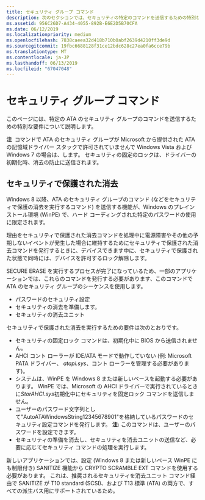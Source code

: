 ```yaml
---
title: セキュリティ グループ コマンド
description: 次のセクションでは、セキュリティの特定のコマンドを送信するための特別な要件について説明します。
ms.assetid: 956C26D7-A434-4055-892B-E6E2D5B70CFA
ms.date: 06/12/2019
ms.localizationpriority: medium
ms.openlocfilehash: 7838caeea32d418b710b0abf2639d4210ff3de9d
ms.sourcegitcommit: 19fbc6688128f31ce12bdc628c27ea0fa6cce79b
ms.translationtype: MT
ms.contentlocale: ja-JP
ms.lasthandoff: 06/13/2019
ms.locfileid: "67047048"
---
```

# <a name="security-group-commands"></a>セキュリティ グループ コマンド

このページには、特定の ATA のセキュリティ グループのコマンドを送信するための特別な要件について説明します。

**注**  コマンドで ATA のセキュリティ グループが Microsoft から提供された ATA の記憶域ドライバー スタックで許可されていませんで Windows Vista および Windows 7 の場合は、します。 セキュリティの固定のロックは、ドライバーの初期化時、消去の防止に送信されます。

## <a name="secure-erase"></a>セキュリティで保護された消去

Windows 8 以降、ATA のセキュリティ グループのコマンド (などをセキュリティで保護の消去を実行するコマンド) を送信する機能が、Windows のプレインストール環境 (WinPE) で、ハード コーディングされた特定のパスワードの使用に限定されます。

理由をセキュリティで保護された消去コマンドを処理中に電源障害やその他の予期しないイベントが発生した場合に維持するためにセキュリティで保護された消去コマンドを発行するときに、デバイスできます中に、セキュリティで保護された状態で同時には、デバイスを許可するロック解除します。

SECURE ERASE を実行するプロセスが完了になっているため、一部のアプリケーションでは、これらのコマンドを発行する必要があります、このコマンドで ATA のセキュリティ グループのシーケンスを使用します。

* パスワードのセキュリティ設定
* セキュリティの消去を準備します。
* セキュリティの消去ユニット

セキュリティで保護された消去を実行するための要件は次のとおりです。

* セキュリティの固定ロック コマンドは、初期化中に BIOS から送信されません。
* AHCI コント ローラーが IDE/ATA モードで動作していない (例: Microsoft PATA ドライバー、 *atapi.sys*、コント ローラーを管理する必要があります)。
* システムは、WinPE を Windows 8 または新しいベースを起動する必要があります。 WinPE では、Microsoft の AHCI ドライバーで実行されているときに*StorAHCI.sys*初期化中にセキュリティを固定ロック コマンドを送信しません。
* ユーザーのパスワード文字列として"AutoATAWindowsString12345678901"を格納しているパスワードのセキュリティ設定コマンドを発行します。 **注:** このコマンドは、ユーザーのパスワードを設定できます。
* セキュリティの準備を消去し、セキュリティを消去ユニットの送信など、必要に応じてセキュリティ コマンドの処理を実行します。

新しいアプリケーションでは、設定 (Windows 8 または新しいベース WinPE にも制限付き) SANITIZE 機能から CRYPTO SCRAMBLE EXT コマンドを使用する必要があります。 これは、推奨されるセキュリティを消去ユニット コマンド経由で SANITIZE が T10 standard (SCSI)、および T13 標準 (ATA) の両方で、すべての派生バス用にサポートされているため。

